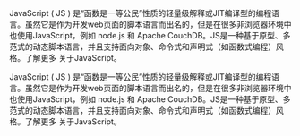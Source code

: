 <!--keywords:test,js,json-->

JavaScript ( JS ) 是“函数是一等公民”性质的轻量级解释或JIT编译型的编程语言。虽然它是作为开发web页面的脚本语言而出名的，但是在很多非浏览器环境中也使用JavaScript，例如 node.js 和 Apache CouchDB。JS是一种基于原型、多范式的动态脚本语言，并且支持面向对象、命令式和声明式（如函数式编程）风格。了解更多 关于JavaScript。

JavaScript ( JS ) 是“函数是一等公民”性质的轻量级解释或JIT编译型的编程语言。虽然它是作为开发web页面的脚本语言而出名的，但是在很多非浏览器环境中也使用JavaScript，例如 node.js 和 Apache CouchDB。JS是一种基于原型、多范式的动态脚本语言，并且支持面向对象、命令式和声明式（如函数式编程）风格。了解更多 关于JavaScript。

